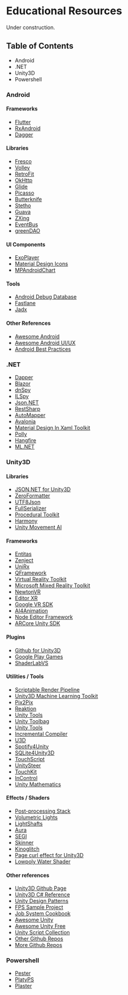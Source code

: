 # Educational Resources
Under construction.

## Table of Contents
* Android
* .NET
* Unity3D
* Powershell

### Android

#### Frameworks
* [Flutter](https://github.com/flutter/flutter "Flutter makes it easy and fast to build beautiful mobile apps. See Flutter section for more info.")
* [RxAndroid](https://github.com/ReactiveX/RxAndroid "RxJava bindings for Android.")
* [Dagger](https://github.com/google/dagger "A fast dependency injector for Android and Java.")

#### Libraries
* [Fresco](https://github.com/facebook/fresco "Facebook's Fresco Android Library Github Page")
* [Volley](https://github.com/google/volley "Google's Android Volley Library Github Page")
* [RetroFit](https://github.com/square/retrofit "Type-safe HTTP client for Android and Java by Square, Inc.")
* [OkHttp](https://github.com/square/okhttp "An HTTP+HTTP/2 client for Android and Java applications.")
* [Glide](https://github.com/bumptech/glide "An image loading and caching library for Android focused on smooth scrolling.")
* [Picasso](https://github.com/square/picasso "A powerful image downloading and caching library for Android.")
* [Butterknife](https://github.com/JakeWharton/butterknife "Bind Android views and callbacks to fields and methods.")
* [Stetho](https://github.com/facebook/stetho "Facebook's Stetho Github Page")
* [Guava](https://github.com/google/guava "Google Core Libraries for Java Github's Page")
* [ZXing](https://github.com/zxing/zxing "ZXing ('Zebra Crossing') barcode scanning library for Java, Android")
* [EventBus](https://github.com/greenrobot/EventBus "Event bus for Android and Java that simplifies communication between Activities, Fragments, Threads, Services, etc. Less code, better quality.")
* [greenDAO](https://github.com/greenrobot/greenDAO "greenDAO is a light & fast ORM solution for Android that maps objects to SQLite databases.")

#### UI Components
* [ExoPlayer](https://github.com/google/ExoPlayer "ExoPlayer Github's Page")
* [Material Design Icons](https://github.com/google/material-design-icons "Material Design icons by Google")
* [MPAndroidChart](https://github.com/PhilJay/MPAndroidChart "A powerful Android chart view / graph view library, supporting line- bar- pie- radar- bubble- and candlestick charts as well as scaling, dragging and animations.")

#### Tools
* [Android Debug Database](https://github.com/amitshekhariitbhu/Android-Debug-Database "Android Debug Database Github's Page")
* [Fastlane](https://github.com/fastlane/fastlane "The easiest way to automate building and releasing your iOS and Android apps")
* [Jadx](https://github.com/skylot/jadx "Dex to Java decompiler")

#### Other References
* [Awesome Android](https://github.com/yongjhih/awesome-android-awesomeness "Awesome Android Github's Page")
* [Awesome Android UI/UX](https://github.com/wasabeef/awesome-android-ui "Awesome Android UI/UX Github's Page")
* [Android Best Practices](https://github.com/futurice/android-best-practices "Do's and Don'ts for Android development, by Futurice developers")

### .NET
* [Dapper](https://github.com/StackExchange/Dapper "A simple object mapper for .Net.")
* [Blazor](https://github.com/aspnet/Blazor "an experimental .NET web framework using C#/Razor and HTML that runs in the browser with WebAssembly.")
* [dnSpy](https://github.com/0xd4d/dnSpy ".NET debugger and assembly editor.")
* [ILSpy](https://github.com/icsharpcode/ILSpy ".NET Decompiler.")
* [Json.NET](https://github.com/JamesNK/Newtonsoft.Json "A popular high-performance JSON framework for .NET.")
* [RestSharp](https://github.com/restsharp/RestSharp "Simple REST and HTTP API Client for .NET.")
* [AutoMapper](https://github.com/AutoMapper/AutoMapper "A convention-based object-object mapper in .NET.")
* [Avalonia](https://github.com/AvaloniaUI/Avalonia "A multi-platform .NET UI framework.")
* [Material Design In Xaml Toolkit](https://github.com/MaterialDesignInXAML/MaterialDesignInXamlToolkit "Google's Material Design in XAML & WPF, for C# & VB.Net.")
* [Polly](https://github.com/App-vNext/Polly "Resilience and transient-fault-handling library that allows developers to express policies such as Retry, Circuit Breaker, Timeout, Bulkhead Isolation, and Fallback in a fluent and thread-safe manner.")
* [Hangfire](https://github.com/HangfireIO/Hangfire "An easy way to perform background job processing in your .NET and .NET Core applications. No Windows Service or separate process required.")
* [ML.NET](https://github.com/dotnet/machinelearning "An open source and cross-platform machine learning framework for .NET.")

### Unity3D

#### Libraries
* [JSON.NET for Unity3D](https://github.com/SaladLab/Json.Net.Unity3D "JSON.NET.Unity3D Github's Page")
* [ZeroFormatter](https://github.com/neuecc/ZeroFormatter "Fastest C# Serializer and Infinitely Fast Deserializer for .NET, .NET Core and Unity.")
* [UTF8Json](https://github.com/neuecc/Utf8Json "Definitely Fastest and Zero Allocation JSON Serializer for C#(NET, .NET Core, Unity, Xamarin).")
* [FullSerializer](https://github.com/jacobdufault/fullserializer "A robust JSON serialization framework that just works with support for all major Unity export platforms.")
* [Procedural Toolkit](https://github.com/Syomus/ProceduralToolkit "Procedural generation library for Unity")
* [Harmony](https://github.com/pardeike/Harmony "A library for patching, replacing and decorating .NET and Mono methods during runtime")
* [Unity Movement AI](https://github.com/antonpantev/unity-movement-ai "A Unity library for common movement AI.")

#### Frameworks
* [Entitas](https://github.com/sschmid/Entitas-CSharp "Entitas is a super fast Entity Component System (ECS) Framework specifically made for C# and Unity.")
* [Zenject](https://github.com/svermeulen/Zenject "Dependency Injection Framework for Unity3D.")
* [UniRx](https://github.com/neuecc/UniRx "Reactive Extensions for Unity.")
* [QFramework](https://github.com/liangxiegame/QFramework "RYour first K.I.S.S Unity 3D Framework.")
* [Virtual Reality Toolkit](https://github.com/thestonefox/VRTK "A productive VR Toolkit for rapidly building VR solutions in Unity3d.")
* [Microsoft Mixed Reality Toolkit](https://github.com/Microsoft/MixedRealityToolkit-Unity "Microsoft Mixed Reality Toolkit Github Page")
* [NewtonVR](https://github.com/TomorrowTodayLabs/NewtonVR "A virtual reality interaction system for unity based on physics.")
* [Editor XR](https://github.com/Unity-Technologies/EditorXR "Author XR in XR.")
* [Google VR SDK](https://github.com/googlevr/gvr-unity-sdk "Google VR SDK for Unity ")
* [AI4Animation](https://github.com/sebastianstarke/AI4Animation "Character Animation in Unity 3D using Deep Learning and Artificial Intelligence")
* [Node Editor Framework](https://github.com/Seneral/Node_Editor_Framework "A flexible and modular Node Editor Framework for creating node based displays and editors in Unity ")
* [ARCore Unity SDK](https://github.com/google-ar/arcore-unity-sdk "ARCore SDK for Unity.")

#### Plugins
* [Github for Unity3D](https://unity.github.com/ "Github plugin for Unity3d")
* [Google Play Games](https://github.com/playgameservices/play-games-plugin-for-unity "Google Play Games plugin for Unity.")
* [ShaderLabVS](https://github.com/wudixiaop/ShaderlabVS "ShaderlabVS is a Visual Studio plugin for Unity Shaderlab programming.")

#### Utilities / Tools
* [Scriptable Render Pipeline](https://github.com/Unity-Technologies/ScriptableRenderPipeline "Designed to give artists and developers the tools they need to create modern, high-fidelity graphics in Unity.")
* [Unity3D Machine Learning Toolkit](https://github.com/Unity-Technologies/ml-agents "Unity Machine Learning Agents Toolkit.")
* [Pix2Pix](https://github.com/keijiro/Pix2Pix "Real-time pix2pix implementation with Unity.")
* [Reaktion](https://github.com/keijiro/Reaktion "Audio reactive animation toolkit for Unity.")
* [Unity Tools](https://github.com/NoxHarmonium/unity-tools "Scripting Toolkit Github's Page")
* [Unity Toolbag](https://github.com/nickgravelyn/UnityToolbag "Unity Toolbag Github's Page")
* [Unity Tools](https://github.com/kode80/UnityTools "Unity Tools Github's Page")
* [Incremental Compiler](https://github.com/SaladLab/Unity3D.IncrementalCompiler "Incremental Compiler Github's Page")
* [U3D](https://github.com/DragonBox/u3d "Cross-platform Unity3D tools")
* [Spotify4Unity](https://github.com/JoshLmao/Spotify4Unity "Set of UI tools and scripts for integrating Spotify into your Unity game/app!")
* [SQLite4Unity3D](https://github.com/robertohuertasm/SQLite4Unity3d "SQLite made easy for Unity3d.")
* [TouchScript](https://github.com/TouchScript/TouchScript "Complete multi-touch solution for Unity: iOS, Android, Windows, TUIO.")
* [UnitySteer](https://github.com/ricardojmendez/UnitySteer "Gestures and input handling made sane for Unity.")
* [TouchKit](https://github.com/prime31/TouchKit "Steering, obstacle avoidance and path following behaviors for the Unity Game Engine.")
* [InControl](https://github.com/pbhogan/InControl "An input manager for Unity that tames the cross-platform controller beast. (Discontinued)")
* [Unity Mathematics](https://github.com/Unity-Technologies/Unity.Mathematics "A prototype of a C# math library providing vector types and math functions with a shader like syntax.")

#### Effects / Shaders
* [Post-processing Stack](https://github.com/Unity-Technologies/PostProcessing "Components for camera and other effects.")
* [Volumetric Lights](https://github.com/SlightlyMad/VolumetricLights "Volumetric Lights for Unity.")
* [LightShafts](https://github.com/robertcupisz/LightShafts "A light shafts (volumetric shadows) effect for Unity.")
* [Aura](https://github.com/raphael-ernaelsten/Aura "Volumetric Lighting for Unity.")
* [SEGI](https://github.com/sonicether/SEGI "A fully-dynamic voxel-based global illumination system for Unity.")
* [Skinner](https://github.com/keijiro/Skinner "Special Effects with Skinned Mesh in Unity.")
* [Kinoglitch](https://github.com/keijiro/KinoGlitch "Video glitch effects for Unity.")
* [Page curl effect for Unity3D](https://github.com/Dandarawy/Unity3DBookPageCurl "Page curl effect for Unity3D Github Page")
* [Lowpoly Water Shader](https://github.com/danielzeller/Lowpoly-Water-Unity "Low poly water with edge/shore blend. Similar to the awesome water in Monument Valley.")

#### Other references
* [Unity3D Github Page](https://github.com/Unity-Technologies "Unity3D Github Page")
* [Unity3D C# Reference](https://github.com/Unity-Technologies/UnityCsReference "Unity C# reference source code")
* [Unity Design Patterns](https://github.com/QianMo/Unity-Design-Pattern "All Gang of Four Design Patterns written in Unity C# with many examples. And some Game Programming Patterns written in Unity C#.")
* [FPS Sample Project](https://github.com/Unity-Technologies/FPSSample "A first person multiplayer shooter example project in Unity")
* [Job System Cookbook](https://github.com/stella3d/job-system-cookbook "Examples of using the C# Job System in Unity 2018 ")
* [Awesome Unity](https://github.com/RyanNielson/awesome-unity "Awesome Unity Github Page")
* [Awesome Unity Free](https://github.com/netpyoung/awesome-unity-free "A community driven list of useful Unity Game Engine 'FREE' packages, libraries and others.")
* [Unity Script Collection](https://github.com/michidk/Unity-Script-Collection "A maintained collection of useful & free unity scripts / library's / plugins and extensions.")
* [Other Github Repos](https://forum.unity.com/threads/useful-github-repos-for-unity.258224/ "Other Github Repos")
* [More Github Repos](https://unitycoder.com/blog/2016/03/08/best-unity-github-repositories/ "More Github Repos")

### Powershell
* [Pester](https://github.com/pester/Pester "Pester Github Page")
* [PlatyPS](https://github.com/PowerShell/platyPS "platyPS Github Page")
* [Plaster](https://github.com/PowerShell/Plaster "Plaster Github Page")

